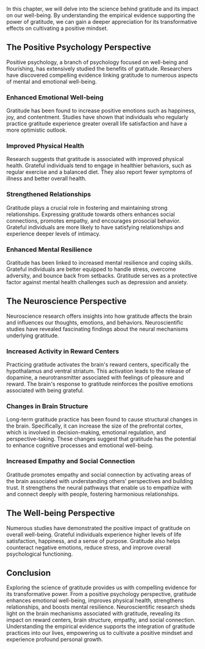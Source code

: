 
In this chapter, we will delve into the science behind gratitude and its impact on our well-being. By understanding the empirical evidence supporting the power of gratitude, we can gain a deeper appreciation for its transformative effects on cultivating a positive mindset.

The Positive Psychology Perspective
-----------------------------------

Positive psychology, a branch of psychology focused on well-being and flourishing, has extensively studied the benefits of gratitude. Researchers have discovered compelling evidence linking gratitude to numerous aspects of mental and emotional well-being.

### Enhanced Emotional Well-being

Gratitude has been found to increase positive emotions such as happiness, joy, and contentment. Studies have shown that individuals who regularly practice gratitude experience greater overall life satisfaction and have a more optimistic outlook.

### Improved Physical Health

Research suggests that gratitude is associated with improved physical health. Grateful individuals tend to engage in healthier behaviors, such as regular exercise and a balanced diet. They also report fewer symptoms of illness and better overall health.

### Strengthened Relationships

Gratitude plays a crucial role in fostering and maintaining strong relationships. Expressing gratitude towards others enhances social connections, promotes empathy, and encourages prosocial behavior. Grateful individuals are more likely to have satisfying relationships and experience deeper levels of intimacy.

### Enhanced Mental Resilience

Gratitude has been linked to increased mental resilience and coping skills. Grateful individuals are better equipped to handle stress, overcome adversity, and bounce back from setbacks. Gratitude serves as a protective factor against mental health challenges such as depression and anxiety.

The Neuroscience Perspective
----------------------------

Neuroscience research offers insights into how gratitude affects the brain and influences our thoughts, emotions, and behaviors. Neuroscientific studies have revealed fascinating findings about the neural mechanisms underlying gratitude.

### Increased Activity in Reward Centers

Practicing gratitude activates the brain's reward centers, specifically the hypothalamus and ventral striatum. This activation leads to the release of dopamine, a neurotransmitter associated with feelings of pleasure and reward. The brain's response to gratitude reinforces the positive emotions associated with being grateful.

### Changes in Brain Structure

Long-term gratitude practice has been found to cause structural changes in the brain. Specifically, it can increase the size of the prefrontal cortex, which is involved in decision-making, emotional regulation, and perspective-taking. These changes suggest that gratitude has the potential to enhance cognitive processes and emotional well-being.

### Increased Empathy and Social Connection

Gratitude promotes empathy and social connection by activating areas of the brain associated with understanding others' perspectives and building trust. It strengthens the neural pathways that enable us to empathize with and connect deeply with people, fostering harmonious relationships.

The Well-being Perspective
--------------------------

Numerous studies have demonstrated the positive impact of gratitude on overall well-being. Grateful individuals experience higher levels of life satisfaction, happiness, and a sense of purpose. Gratitude also helps counteract negative emotions, reduce stress, and improve overall psychological functioning.

Conclusion
----------

Exploring the science of gratitude provides us with compelling evidence for its transformative power. From a positive psychology perspective, gratitude enhances emotional well-being, improves physical health, strengthens relationships, and boosts mental resilience. Neuroscientific research sheds light on the brain mechanisms associated with gratitude, revealing its impact on reward centers, brain structure, empathy, and social connection. Understanding the empirical evidence supports the integration of gratitude practices into our lives, empowering us to cultivate a positive mindset and experience profound personal growth.
